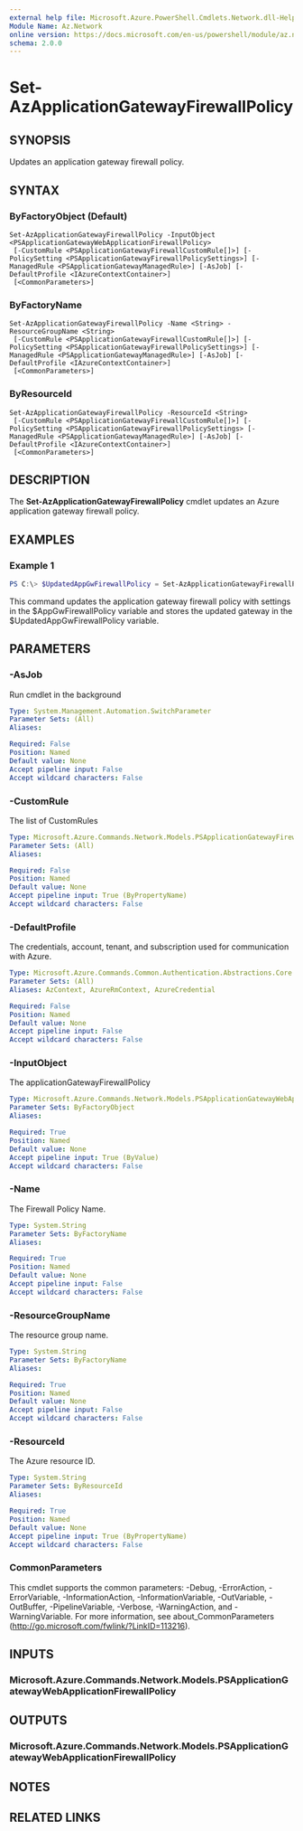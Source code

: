 ```yaml
---
external help file: Microsoft.Azure.PowerShell.Cmdlets.Network.dll-Help.xml
Module Name: Az.Network
online version: https://docs.microsoft.com/en-us/powershell/module/az.network/set-azapplicationgatewayfirewallpolicy
schema: 2.0.0
---
```


# Set-AzApplicationGatewayFirewallPolicy

## SYNOPSIS
Updates an application gateway firewall policy.

## SYNTAX

### ByFactoryObject (Default)
```
Set-AzApplicationGatewayFirewallPolicy -InputObject <PSApplicationGatewayWebApplicationFirewallPolicy>
 [-CustomRule <PSApplicationGatewayFirewallCustomRule[]>] [-PolicySetting <PSApplicationGatewayFirewallPolicySettings>] [-ManagedRule <PSApplicationGatewayManagedRule>] [-AsJob] [-DefaultProfile <IAzureContextContainer>]
 [<CommonParameters>]
```

### ByFactoryName
```
Set-AzApplicationGatewayFirewallPolicy -Name <String> -ResourceGroupName <String>
 [-CustomRule <PSApplicationGatewayFirewallCustomRule[]>] [-PolicySetting <PSApplicationGatewayFirewallPolicySettings>] [-ManagedRule <PSApplicationGatewayManagedRule>] [-AsJob] [-DefaultProfile <IAzureContextContainer>]
 [<CommonParameters>]
```

### ByResourceId
```
Set-AzApplicationGatewayFirewallPolicy -ResourceId <String>
 [-CustomRule <PSApplicationGatewayFirewallCustomRule[]>] [-PolicySetting <PSApplicationGatewayFirewallPolicySettings> [-ManagedRule <PSApplicationGatewayManagedRule>] [-AsJob] [-DefaultProfile <IAzureContextContainer>]
 [<CommonParameters>]
```

## DESCRIPTION
The **Set-AzApplicationGatewayFirewallPolicy** cmdlet updates an Azure application gateway firewall policy.

## EXAMPLES

### Example 1
```powershell
PS C:\> $UpdatedAppGwFirewallPolicy = Set-AzApplicationGatewayFirewallPolicy -ApplicationGateway $AppGwFirewallPolicy
```

This command updates the application gateway firewall policy with settings in the $AppGwFirewallPolicy variable and stores the updated gateway in the $UpdatedAppGwFirewallPolicy variable.

## PARAMETERS

### -AsJob
Run cmdlet in the background

```yaml
Type: System.Management.Automation.SwitchParameter
Parameter Sets: (All)
Aliases:

Required: False
Position: Named
Default value: None
Accept pipeline input: False
Accept wildcard characters: False
```

### -CustomRule
The list of CustomRules

```yaml
Type: Microsoft.Azure.Commands.Network.Models.PSApplicationGatewayFirewallCustomRule[]
Parameter Sets: (All)
Aliases:

Required: False
Position: Named
Default value: None
Accept pipeline input: True (ByPropertyName)
Accept wildcard characters: False
```

### -DefaultProfile
The credentials, account, tenant, and subscription used for communication with Azure.

```yaml
Type: Microsoft.Azure.Commands.Common.Authentication.Abstractions.Core.IAzureContextContainer
Parameter Sets: (All)
Aliases: AzContext, AzureRmContext, AzureCredential

Required: False
Position: Named
Default value: None
Accept pipeline input: False
Accept wildcard characters: False
```

### -InputObject
The applicationGatewayFirewallPolicy

```yaml
Type: Microsoft.Azure.Commands.Network.Models.PSApplicationGatewayWebApplicationFirewallPolicy
Parameter Sets: ByFactoryObject
Aliases:

Required: True
Position: Named
Default value: None
Accept pipeline input: True (ByValue)
Accept wildcard characters: False
```

### -Name
The Firewall Policy Name.

```yaml
Type: System.String
Parameter Sets: ByFactoryName
Aliases:

Required: True
Position: Named
Default value: None
Accept pipeline input: False
Accept wildcard characters: False
```

### -ResourceGroupName
The resource group name.

```yaml
Type: System.String
Parameter Sets: ByFactoryName
Aliases:

Required: True
Position: Named
Default value: None
Accept pipeline input: False
Accept wildcard characters: False
```

### -ResourceId
The Azure resource ID.

```yaml
Type: System.String
Parameter Sets: ByResourceId
Aliases:

Required: True
Position: Named
Default value: None
Accept pipeline input: True (ByPropertyName)
Accept wildcard characters: False
```

### CommonParameters
This cmdlet supports the common parameters: -Debug, -ErrorAction, -ErrorVariable, -InformationAction, -InformationVariable, -OutVariable, -OutBuffer, -PipelineVariable, -Verbose, -WarningAction, and -WarningVariable. For more information, see about_CommonParameters (http://go.microsoft.com/fwlink/?LinkID=113216).

## INPUTS

### Microsoft.Azure.Commands.Network.Models.PSApplicationGatewayWebApplicationFirewallPolicy

## OUTPUTS

### Microsoft.Azure.Commands.Network.Models.PSApplicationGatewayWebApplicationFirewallPolicy

## NOTES

## RELATED LINKS
